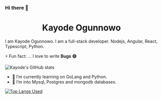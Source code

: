 ### Hi there 👋
<h1 align="center">Kayode Ogunnowo</h1>
I am Kayode Ogunnowo. I am a full-stack developer. Nodejs, Angular, React, Typescript, Python.

⚡ Fun fact: ...  I love to write <strong>Bugs 😄</strong>

![Kayode's GitHub stats](https://github-readme-stats.vercel.app/api?username=dansagam&theme=radical&hide=contribs,prs)

- 🔭 I’m currently learning on GoLang and Python.
- 🔭 I’m into Mysql, Postgres and mongodb databases.


[![Top Langs Used](https://github-readme-stats.vercel.app/api/top-langs/?username=dansagam&layout=compact)](https://github.com/anuraghazra/github-readme-stats)
<!--
**dansagam/dansagam** is a ✨ _special_ ✨ repository because its `README.md` (this file) appears on your GitHub profile.
Here are some ideas to get you started:

- 🔭 I’m currently working on ...
- 🌱 I’m currently learning ...
- 👯 I’m looking to collaborate on ...
- 🤔 I’m looking for help with ...
- 💬 Ask me about ...
- 📫 How to reach me: ...
- 😄 Pronouns: ...
- ⚡ Fun fact: ...
-->
